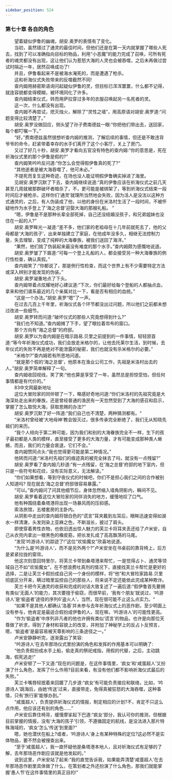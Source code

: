 ```yaml
---
sidebar_position: 524
---
```

### 第七十章 各自的角色  


　　望着疑似伊鲁的幽魂，胡安.奥罗的表情有了变化。  
　　当初，虽然错过了通灵的最佳时间，但他们还是在第一天内就掌握了哪些人死去，找到了可以准确指向目标的物品，利用“小恶魔”的能力完成了召唤，可所有死者的魂灵都没有出现，这让他们认为惹怒大海的人灵也会被吞噬，之后未再做过尝试时隔近一年，居然召唤成功了!  
　　并且，伊鲁看起来不是被海水淹死的，而是遭遇了枪杀。  
　　这和祈海仪式失败带来的反噬截然不同!  
　　查内姆用赫密斯语询问起疑似伊鲁的灵，但目标已浑浑噩噩，什么都不记得，就连容貌都变得模糊，被环境同化了许多。  
　　查内姆结束仪式，转而用萨拉穿过多年的衣服召唤起另一名死者的灵。  
　　这一次，什么都没有出现。  
　　查内姆不再尝试，熄灭烛火，解除了“灵性之墙”，用高原语对胡安.奥罗道:“问题变得比较清楚了。”  
　　胡安.奥罗没做回应，侧头望了孙子费南德兹一眼:“你把他们带出去，送回家，每个都叮嘱一下。”  
　　“好。”费南德兹虽然很想听查内姆的推测，了解后续的事情，但还是不敢违背爷爷的命令，赶紧带着幸存的水手们离开了这个小客厅，关上了房门。  
　　又过了好几十秒，胡安.奥罗才看向五官没有特色的查内姆:“你的意思是，死在祈海仪式里的那个伊鲁是假的?”  
　　查内姆笑吟吟反问道:“你怎么会觉得假伊鲁真的死了?“  
　　“其他逝者是被大海吞噬了，他可未必。”  
　　不提死而复生这种奇迹，在场也没人能证明假伊鲁确实掉进了海里。  
　　见胡安.奥罗沉默了下去，查内姆继续说道:“真的伊鲁应该在祈海仪式之前几天甚至几周就被那群破坏者暗杀了，不，更可能是被绑架了，等到祈海仪式结束一段时间后才被枪杀，这样你们‘通灵’就理所当然地会失败，因为活人是没法以这种方式通灵的，之后，有人伪装成了他，以他的身份在米洛村生活了一段时间，不被怀疑地作为水手登上了‘海之总督’迎娶大海的那艘礼船。 ”  
　　“嗯，伊鲁是不是那种长辈全部死掉，自己还没结婚没孩子，和兄弟姐妹也没住在一起的人?”  
　　胡安.奥罗眸光一凝道:“差不多，他们家的老祖母在十几年前就死去了，他的父母都是‘大海的孩子’，出来单独建立了家庭，在他成年没多久，相继无法控制力量，失去理智，变成了纯粹的大海眷族，被我们送回了海洋。”  
　　“果然，他们挑了伪装起来最没有难度的那个水手。”查内姆颇为感慨地说道。  
　　胡安.奥罗皱了下眉道:“可每一个登上礼船的人，都会接受另一种大海眷族的例行性检查，确认真假。”  
　　查内姆笑了:“你都说了，那是例行性检查，而这个世界上有不少需要特定方法或深入辨别才能发现的伪装。”  
　　胡安.奥罗凝重地点了下头。  
　　查内姆带着点炫耀地好心建议道:“下次，你们最好给每个登船的人都抽点血，拿来和他们谱系最近的几个亲属对比一下，看是否有相应的血统。”  
　　“这是一个办法。”胡安.奥罗“嗯”了一声。  
　　在过去几百上千年里，祈海仪式各个环节都没出过问题，所以他们之前都未想过改进一些细节。  
　　胡安.奥罗转而问道:“破坏仪式的那些人究竟想得到什么?”  
　　“我们也不知道。”查内姆摊了下手，望了眼拉着帘布的窗口。  
　　那个方向有“海之总督”的府邸。  
　　胡安.奥罗以为查内姆是在暗示路易.贝里之前提到的一件事情，轻轻颔首道:“等今年祈海仪式成功，我们会放走米格尔的，让他去托莱尔生活，到时候，去年仪式的失败不再是绝对不能泄露的秘密，我们也就没有杀米格尔的必要。”  
　　“米格尔?”查内姆若有所思地问道。  
　　“就是那个假的‘海之总督’，他原本在渔业公司工作，先祖是米洛村出去的人。”胡安.奥罗简单解释了一句。  
　　查内姆收回视线，笑了笑:“他也算是享受了一年，虽然总是担惊受怕，但任何事情都是有代价的。”  
　　83中文网最新地址  
　　这位大冒险家的同伴顿了一下，略感好奇地问道:“你们米洛村的先祖究竟是大海深处走出来的眷族，还是曾经普通的渔民有一天忽然受到了大海的感召和启示，掌握了怎么取悦大海，获取恩赐的办法?”  
　　胡安.奥罗沉默了好一阵道:“我们自己也不清楚，两种猜测都有。“  
　　“米洛村曾经被‘大地母神’教会毁灭过，很多传承完全断绝了，我们无从知晓先祖们的来历。  
　　“我个人倾向于第二种可能，因为我们和别的大海眷族完全不一样，生下的孩子最初都是人类的模样，直至接受了更多的大海力量，才有可能变成那种类人蜥蜴，而且，我们的力量会衰退，它们不会。”  
　　查内姆赞同点头:“我也觉得更可能是第二种情况。”  
　　他转而问道:“米洛村先祖们的痕迹真的被完全抹去了吗，就没有一点残留?”  
　　胡安.奥罗看了查内姆几秒道:“有一点残留，在‘海之总督’府邸的地下室内，但只是一些符号和花纹，没有实际意义，无法解读。”  
　　“你们如果想看，等到守夜仪式的时候吧，你们不是担心我们之间的合作被别人知道吗? 现在就去‘海之总督’府邸很容易暴露。”  
　　“可以。”查内姆问了问其他细节后，身体忽然缩入墙角阴影内，瞬间不见。  
　　胡安.奥罗看着这位大冒险家的同伴消失的地方，缓慢地叹了口气。  
　　他有种围绕着桑塔港将出现一场暴风雨的压抑感。  
　　索洛旅馆，五楼套房的主卧内。  
　　从阴影中走出的查内姆将银白色的“谎言”耳夹戴到左耳后，眼眸迅速变得如湖水一样清澈，头发则染上亚麻之色，不断滋长，披过了肩头。  
　　即使穿着男性衣物，也依旧透出惊人魅力的芙兰卡将耳夹丢还给了卢米安，自己从衣兜内拿出一根黑色的橡皮筋，把长发扎成了高高飘荡的马尾。  
　　“发现‘吟游诗人’的踪迹了!”这位“欢愉魔女”欣喜地说道。  
　　“为什么是‘吟游诗人’，而不是另外两个?”卢米安坐在书桌前的靠背椅上，后方是紧紧拉拢的窗帘。  
　　他这次刻意回特里尔，将芙兰卡带到桑塔港来帮忙，一是觉得占卜、通灵等领域自己不如“欢愉魔女”，在不想浪费吐真剂的情况下，直接找芙兰卡帮忙是更好的选择，二是让芙兰卡假扮成自己另一个身份的模样，将“他”和大冒险家路易.贝里彻底区分开来，瞒过暗里监控自己的那些人，将来说不定还能依此完成某种欺诈。  
　　芙兰卡把今天通灵的收获和完成的对话大致复述了一遍后道:“假伊鲁首先要拥有类似‘无面人’的能力，其次要擅于偷窃，而很早前，‘我有个朋友’就说过，‘吟游诗人’是‘偷盗者’途径的序列6‘盗火人’，当然，现在很可能不止这么点实力。“  
　　“如果不是其他人都确认‘洛基’并未参与去年祈海仪式上的恶作剧，至少明面上没有参与，他肯定是最适合假扮成伊鲁的人，现在嘛，‘吟游诗人’的可能性更高。  
　　“作为‘偷盗者’中序列非凡者的他也许拥有类似‘谎言’的物品，也许是向那位天尊做了祈求，得到了身材和容貌上的改变，并附加了神秘学上的反占卜反预言，嗯，‘偷盗者’是最容易被天尊影响的三条途径之一。”  
　　卢米安静静听完，逐渐露出了笑容:  
　　“吟游诗人’在去年那场仪式里扮演的角色和发挥的作用基本可以明确了:  
　　“他负责假扮成水手上船，偷走真的祭祀戒指，用假的代替，之后，主动跳海，假死逃走!”  
　　卢米安顿了一下又道:“现在的问题是，在这件事情里，‘疯女’和‘咸蛋超人’又扮演了什么角色，发挥了什么作用?目前来看，有没有他们都不影响祈海仪式最后的失败。”  
　　芙兰卡嘴唇轻抿着来回踱了几步道:“疯女’有可能负责接应和联络，比如，‘吟游诗人’跳海后，由她‘传送’过来，直接带走，免得真被狂怒的大海吞噬，这种事情，只有‘旅行家’能够办到。”  
　　“咸蛋超人’，负责提供祈海仪式的情报，制定相应的计划?不，肯定不只这么点作用，他应该还有别的角色...…”  
　　卢米安后靠住椅背，缓慢摩挲起下巴道:“疯女’部分，我认可你的推测，但根据目前掌握的情报，没有‘大海的孩子’引领，不遵循固定的航线，是没法进入那片特殊海域的，‘疯女’怎么‘传送’到里面?“  
　　嗯，她也潜伏在船上?或者，‘吟游诗人’身上有某种特殊的定位?这必然不是实体物品，要不然会被搜查出来。  
　　“至于‘咸蛋超人’，我一直怀疑他是桑塔港本地人，且对祈海仪式有足够的了解，去年那场恶作剧应该就是他发起的。”  
　　说到这里，卢米安站了起来:“我的直觉告诉我，如果能弄清楚‘咸蛋超人’在去年那场恶作剧里具体做了什么，在策划者之外还扮演了什么角色，那我们就能掌握‘愚人节’在这件事情里的真正目的!”  
